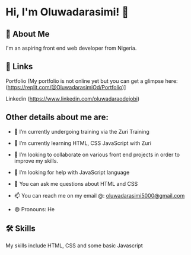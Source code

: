 
# Hi, I'm Oluwadarasimi! 👋


## 🚀 About Me
I'm an aspiring front end web developer from Nigeria.


## 🔗 Links
Portfolio (My portfolio is not online yet but you can get a glimpse here: (https://replit.com/@OluwadarasimiOd/Portfolio)]

Linkedin (https://www.linkedin.com/oluwadaraodejobi)



## Other details about me are:

- 🔭 I’m currently undergoing training via the Zuri Training

- 🌱 I’m currently learning HTML, CSS JavaScript with Zuri

- 👯 I’m looking to collaborate on various front end projects in order to improve my skills.

- 🤔 I’m looking for help with JavaScript language

- 💬 You can ask me questions about HTML and CSS

- 📫 You can reach me on my email @: oluwadarasimi5000@gmail.com

- 😄 Pronouns: He


## 🛠 Skills
My skills include HTML, CSS and some basic Javascript


